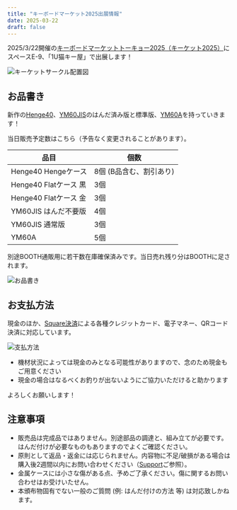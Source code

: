 ```yaml
---
title: "キーボードマーケット2025出展情報"
date: 2025-03-22
draft: false
---
```


2025/3/22開催の[キーボードマーケットトーキョー2025（キーケット2025）](https://keyket.jp/tokyo-2025/)にスペースE-9、「1U猫キー屋」で出展します！

![キーケットサークル配置図](/1u-nekokey/images/events/keyboard-market-2025/keyket_map.png)

## お品書き

新作の[Henge40](/1u-nekokey/products/henge40/)、[YM60JIS](/1u-nekokey/products/ym60jis/)のはんだ済み版と標準版、[YM60A](/1u-nekokey/products/ym60a/)を持っていきます！

当日販売予定数はこちら（予告なく変更されることがあります）。

|品目|個数|
|---|---|
|Henge40 Hengeケース|8個 (B品含む、割引あり)|
|Henge40 Flatケース 黒|3個|
|Henge40 Flatケース 金|3個|
|YM60JIS はんだ不要版|4個|
|YM60JIS 通常版|3個|
|YM60A|5個|

別途BOOTH通販用に若干数在庫確保済みです。当日売れ残り分はBOOTHに足されます。

![お品書き](/1u-nekokey/images/events/keyboard-market-2025/price-list.jpg)

## お支払方法

現金のほか、[Square決済](https://squareup.com/jp/ja)による各種クレジットカード、電子マネー、QRコード決済に対応しています。

![支払方法](/1u-nekokey/images/events/keyboard-market-2025/payment.png)

- 機材状況によっては現金のみとなる可能性がありますので、念のため現金もご用意ください
- 現金の場合はなるべくお釣りが出ないようにご協力いただけると助かります

よろしくお願いします！

## 注意事項

- 販売品は完成品ではありません。別途部品の調達と、組み立てが必要です。はんだ付けが必要なものもありますのでよくご確認ください。
- 原則として返品・返金には応じられません。内容物に不足/破損がある場合は購入後2週間以内にお問い合わせください（[Support](/1u-nekokey/support/)ご参照）。
- 金属ケースには小さな傷がある点、予めご了承ください。傷に関するお問い合わせはお受けいたせん。
- 本頒布物固有でない一般のご質問 (例: はんだ付けの方法 等) は対応致しかねます。
